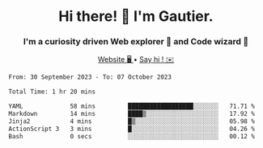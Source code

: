<h1 align="center">Hi there! 👋 I'm Gautier.</h1>
<h3 align="center">I'm a curiosity driven Web explorer 🚀 and Code wizard 🧙</h3>

<p align="center">
  <a href="https://xisabla.github.io/">Website 🖥️ </a> •
  <a href="mailto:xisabla.dev@gmail.com">Say hi ! ✉️</a>
</p>

<!--START_SECTION:waka-->

```txt
From: 30 September 2023 - To: 07 October 2023

Total Time: 1 hr 20 mins

YAML             58 mins         ██████████████████░░░░░░░   71.71 %
Markdown         14 mins         ████▒░░░░░░░░░░░░░░░░░░░░   17.92 %
Jinja2           4 mins          █▒░░░░░░░░░░░░░░░░░░░░░░░   05.98 %
ActionScript 3   3 mins          █░░░░░░░░░░░░░░░░░░░░░░░░   04.26 %
Bash             0 secs          ░░░░░░░░░░░░░░░░░░░░░░░░░   00.12 %
```

<!--END_SECTION:waka-->

